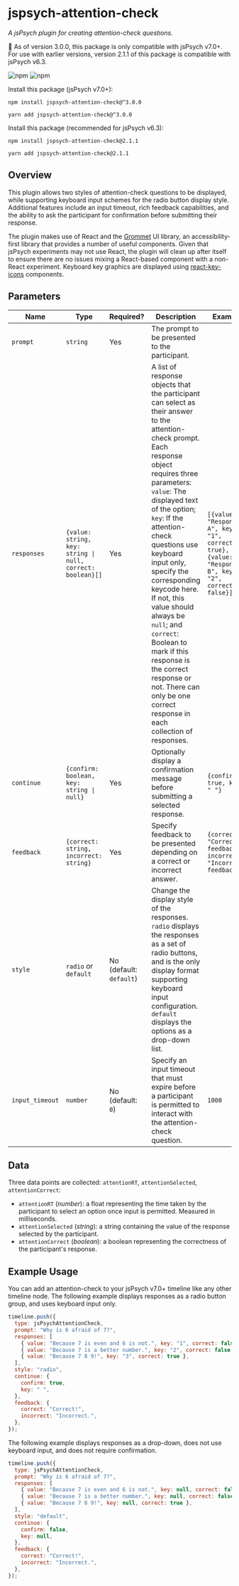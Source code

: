# jspsych-attention-check

_A jsPsych plugin for creating attention-check questions._

🚨 As of version 3.0.0, this package is only compatible with jsPsych v7.0+. For use with earlier versions, version 2.1.1 of this package is compatible with jsPsych v6.3.

![npm](https://img.shields.io/npm/v/jspsych-attention-check) ![npm](https://img.shields.io/npm/dt/jspsych-attention-check)

Install this package (jsPsych v7.0+):

```Shell
npm install jspsych-attention-check@^3.0.0
```

```Shell
yarn add jspsych-attention-check@^3.0.0
```

Install this package (recommended for jsPsych v6.3):

```Shell
npm install jspsych-attention-check@2.1.1
```

```Shell
yarn add jspsych-attention-check@2.1.1
```

## Overview

This plugin allows two styles of attention-check questions to be displayed, while supporting keyboard input schemes for the radio button display style. Additional features include an input timeout, rich feedback capabilities, and the ability to ask the participant for confirmation before submitting their response.

The plugin makes use of React and the [Grommet](https://v2.grommet.io) UI library, an accessibility-first library that provides a number of useful components. Given that jsPsych experiments may not use React, the plugin will clean up after itself to ensure there are no issues mixing a React-based component with a non-React experiment. Keyboard key graphics are displayed using [react-key-icons](https://github.com/henry-burgess/react-key-icons) components.

## Parameters

| Name            | Type                                                       | Required?               | Description                                                                                                                                                                                                                                                                                                                                                                                                                                                                                                       | Example                                                                                             |
| --------------- | ---------------------------------------------------------- | ----------------------- | ----------------------------------------------------------------------------------------------------------------------------------------------------------------------------------------------------------------------------------------------------------------------------------------------------------------------------------------------------------------------------------------------------------------------------------------------------------------------------------------------------------------- | --------------------------------------------------------------------------------------------------- |
| `prompt`        | `string`                                                   | Yes                     | The prompt to be presented to the participant.                                                                                                                                                                                                                                                                                                                                                                                                                                                                    |                                                                                                     |
| `responses`     | `{value: string, key: string \| null, correct: boolean}[]` | Yes                     | A list of response objects that the participant can select as their answer to the attention-check prompt. Each response object requires three parameters: `value`: The displayed text of the option; `key`: If the attention-check questions use keyboard input only, specify the corresponding keycode here. If not, this value should always be `null`; and `correct`: Boolean to mark if this response is the correct response or not. There can only be one correct response in each collection of responses. | `[{value: "Response A", key: "1", correct: true}, {value: "Response B", key: "2", correct: false}]` |
| `continue`      | `{confirm: boolean, key: string \| null}`                  | Yes                     | Optionally display a confirmation message before submitting a selected response.                                                                                                                                                                                                                                                                                                                                                                                                                                  | `{confirm: true, key: " "}`                                                                         |
| `feedback`      | `{correct: string, incorrect: string}`                     | Yes                     | Specify feedback to be presented depending on a correct or incorrect answer.                                                                                                                                                                                                                                                                                                                                                                                                                                      | `{correct: "Correct feedback.", incorrect: "Incorrect feedback."}`                                  |
| `style`         | `radio` or `default`                                       | No (default: `default`) | Change the display style of the responses. `radio` displays the responses as a set of radio buttons, and is the only display format supporting keyboard input configuration. `default` displays the options as a drop-down list.                                                                                                                                                                                                                                                                                  |                                                                                                     |
| `input_timeout` | `number`                                                   | No (default: `0`)       | Specify an input timeout that must expire before a participant is permitted to interact with the attention-check question.                                                                                                                                                                                                                                                                                                                                                                                        | `1000`                                                                                              |

## Data

Three data points are collected: `attentionRT`, `attentionSelected`, `attentionCorrect`:

- `attentionRT` (_number_): a float representing the time taken by the participant to select an option once input is permitted. Measured in milliseconds.
- `attentionSelected` (_string_): a string containing the value of the response selected by the participant.
- `attentionCorrect` (_boolean_): a boolean representing the correctness of the participant's response.

## Example Usage

You can add an attention-check to your jsPsych v7.0+ timeline like any other timeline node. The following example displays responses as a radio button group, and uses keyboard input only.

```javascript
timeline.push({
  type: jsPsychAttentionCheck,
  prompt: "Why is 6 afraid of 7?",
  responses: [
    { value: "Because 7 is even and 6 is not.", key: "1", correct: false },
    { value: "Because 7 is a better number.", key: "2", correct: false },
    { value: "Because 7 8 9!", key: "3", correct: true },
  ],
  style: "radio",
  continue: {
    confirm: true,
    key: " ",
  },
  feedback: {
    correct: "Correct!",
    incorrect: "Incorrect.",
  },
});
```

The following example displays responses as a drop-down, does not use keyboard input, and does not require confirmation.

```javascript
timeline.push({
  type: jsPsychAttentionCheck,
  prompt: "Why is 6 afraid of 7?",
  responses: [
    { value: "Because 7 is even and 6 is not.", key: null, correct: false },
    { value: "Because 7 is a better number.", key: null, correct: false },
    { value: "Because 7 8 9!", key: null, correct: true },
  ],
  style: "default",
  continue: {
    confirm: false,
    key: null,
  },
  feedback: {
    correct: "Correct!",
    incorrect: "Incorrect.",
  },
});
```
